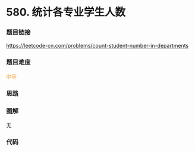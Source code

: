 # 580. 统计各专业学生人数

### 题目链接

https://leetcode-cn.com/problems/count-student-number-in-departments

### 题目难度

<font color=#F0AD4E>中等</font>

### 思路



### 图解

无

### 代码

```python
```